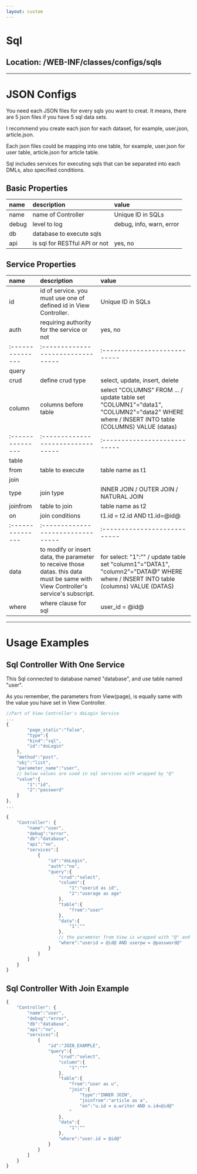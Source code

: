```yaml
---
layout: custom
---
```


# Sql

## Location: /WEB-INF/classes/configs/sqls

-----

# JSON Configs

You need each JSON files for every sqls you want to creat. It means, there are 5 json files if you have 5 sql data sets.

I recommend you create each json for each dataset, for example, user.json, article.json.

Each json files could be mapping into one table, for example, user.json for user table, article.json for article table.

Sql includes services for executing sqls that can be separated into each DMLs, also specified conditions.

## Basic Properties

| name           | description                     | value                      |
|:---------------|:--------------------------------|:---------------------------| 
| name           | name of Controller              | Unique ID in SQLs          |
| debug          | level to log                    | debug, info, warn, error   |
| db             | database to execute sqls        |   |
| api            | is sql for RESTful API or not   | yes, no |

## Service Properties

| name           | description                     | value                      |
|:---------------|:--------------------------------|:---------------------------| 
| id             | id of service. you must use one of defined id in View Controller.              | Unique ID in SQLs          |
| auth           | requiring authority for the service or not                                     | yes, no                    |
|:---------------|:--------------------------------|:---------------------------| 
| query                                                                         |
| crud           | define crud type                | select, update, insert, delete          |
| column         | columns before table   | select "COLUMNS" FROM ... / update table set "COLUMN1"="data1", "COLUMN2"="data2" WHERE where / INSERT INTO table (COLUMNS) VALUE (datas)|
|:---------------|:--------------------------------|:---------------------------| 
| table                                                                         |
| from           | table to execute                | table name as t1           | 
| join                                                                          |
| type           | join type                       | INNER JOIN / OUTER JOIN / NATURAL JOIN          | 
| joinfrom       | table to join                   | table name as t2           | 
| on             | join conditions                 | t1.id = t2.id AND t1.id=@id@ |
|:---------------|:--------------------------------|:---------------------------| 
| data           | to modify or insert data, the parameter to receive those datas. this data must be same with View Controller's service's subscript.               | for select: "1":"" / update table set "column1"="DATA1", "column2"="DATA@" WHERE where / INSERT INTO table (columns) VALUE (DATAS)| 
| where          | where clause for sql            | user_id = @id@             | 

-----
# Usage Examples

## Sql Controller With One Service

This Sql connected to database named "database", and use table named "user".

As you remember, the parameters from View(page), is equally same with the value you have set in View Controller.
```javascript
//Part of View Controller's doLogin Service
...
{
		"page_static":"false",
		"type":{
		"kind":"sql",
		"id":"doLogin"
	},
	"method":"post",
	"obj":"list",
	"parameter_name":"user",
	// below values are used in sql services with wrapped by "@"
	"value":{
		"1":"id",
		"2":"password"
	}
},
...
```

```javascript
{
	"Controller": {
		"name":"user",
		"debug":"error",
		"db":"database",
		"api":"no",
		"services":[
			{
				"id":"doLogin",
				"auth":"no",
				"query":{
					"crud":"select",
					"column":{
						"1":"userid as id",
                        "2":"userage as age"
					},
					"table":{
                        "from":"user"
                    },
					"data":{
						"1":""
					},
					// the parameter from View is wrapped with "@" and without parameter_name
					"where":"userid = @id@ AND userpw = @password@"
				}
			}
		]
	}
}
```

## Sql Controller With Join Example

```javascript
{
	"Controller": {
		"name":"user",
		"debug":"error",
		"db":"database",
		"api":"no",
		"services":[
			{
				"id":"JOIN_EXAMPLE",
				"query":{
					"crud":"select",
					"column":{
						"1":"*"
					},
					"table":{
						"from":"user as u",
						"join":{
							"type":"INNER JOIN",
							"joinfrom":"article as a",
							"on":"u.id = a.writer AND u.id=@id@"
						"
					},
					"data":{
						"1":""
					},
					"where":"user.id = @id@"
				}
			}
		]
	}
}
```
